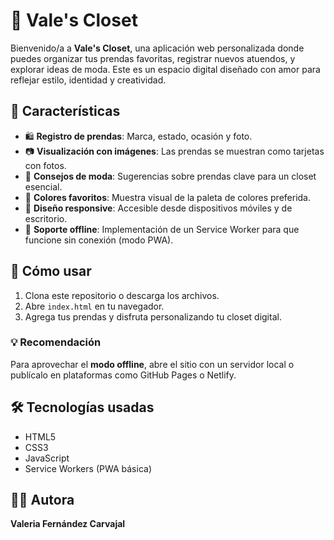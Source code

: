 # 👗 Vale's Closet

Bienvenido/a a **Vale's Closet**, una aplicación web personalizada donde puedes organizar tus prendas favoritas, registrar nuevos atuendos, y explorar ideas de moda. Este es un espacio digital diseñado con amor para reflejar estilo, identidad y creatividad.

## 🌟 Características

- 🛍️ **Registro de prendas**: Marca, estado, ocasión y foto.
- 📷 **Visualización con imágenes**: Las prendas se muestran como tarjetas con fotos.
- 💎 **Consejos de moda**: Sugerencias sobre prendas clave para un closet esencial.
- 🎨 **Colores favoritos**: Muestra visual de la paleta de colores preferida.
- 📱 **Diseño responsive**: Accesible desde dispositivos móviles y de escritorio.
- 💾 **Soporte offline**: Implementación de un Service Worker para que funcione sin conexión (modo PWA).


## 🚀 Cómo usar

1. Clona este repositorio o descarga los archivos.
2. Abre `index.html` en tu navegador.
3. Agrega tus prendas y disfruta personalizando tu closet digital.

### 💡 Recomendación
Para aprovechar el **modo offline**, abre el sitio con un servidor local o publícalo en plataformas como GitHub Pages o Netlify.

## 🛠️ Tecnologías usadas

- HTML5
- CSS3
- JavaScript
- Service Workers (PWA básica)


## 👩‍💻 Autora

**Valeria Fernández Carvajal**  

